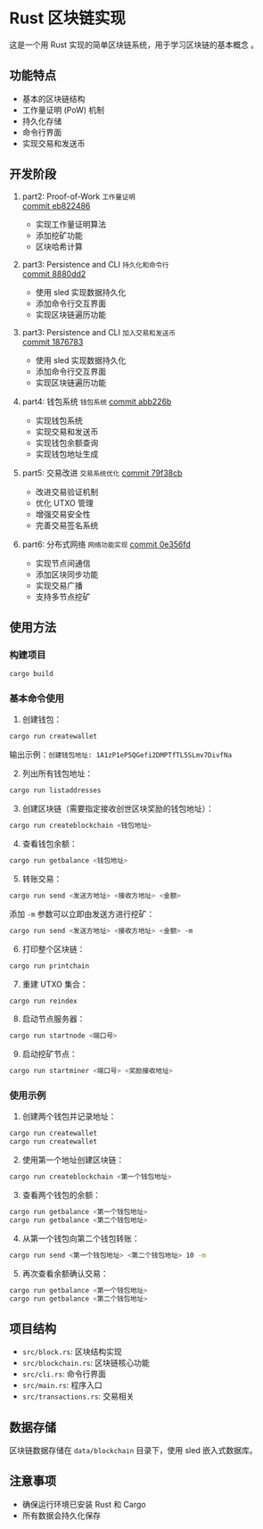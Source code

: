 # Rust 区块链实现

这是一个用 Rust 实现的简单区块链系统，用于学习区块链的基本概念 。

## 功能特点

- 基本的区块链结构
- 工作量证明 (PoW) 机制
- 持久化存储
- 命令行界面
- 实现交易和发送币


## 开发阶段


1. part2: Proof-of-Work      `工作量证明`            
   [commit eb822486](https://github.com/eatbreads/bitcoin_demo/tree/eb822486)
   - 实现工作量证明算法
   - 添加挖矿功能
   - 区块哈希计算

2. part3: Persistence and CLI `持久化和命令行`  
   [commit 8880dd2](https://github.com/eatbreads/bitcoin_demo/tree/8880dd2)
   - 使用 sled 实现数据持久化
   - 添加命令行交互界面
   - 实现区块链遍历功能
3. part3: Persistence and CLI `加入交易和发送币`  
   [commit 1876783](https://github.com/eatbreads/bitcoin_demo/tree/1876783)
   - 使用 sled 实现数据持久化
   - 添加命令行交互界面
   - 实现区块链遍历功能

4. part4: 钱包系统 `钱包系统`
   [commit abb226b](https://github.com/eatbreads/bitcoin_demo/tree/abb226b)
   - 实现钱包系统
   - 实现交易和发送币
   - 实现钱包余额查询
   - 实现钱包地址生成

   
5. part5: 交易改进 `交易系统优化`
   [commit 79f38cb](https://github.com/eatbreads/bitcoin_demo/tree/79f38cb0eebb4f6fc561e7fb0eecfcdbd875e1ef)
   - 改进交易验证机制
   - 优化 UTXO 管理
   - 增强交易安全性
   - 完善交易签名系统
6. part6: 分布式网络 `网络功能实现`
   [commit 0e356fd](https://github.com/eatbreads/bitcoin_demo/tree/0e356fd)
   - 实现节点间通信
   - 添加区块同步功能
   - 实现交易广播
   - 支持多节点挖矿

## 使用方法

### 构建项目

```bash
cargo build
```
### 基本命令使用

1. 创建钱包：
```bash
cargo run createwallet
```
输出示例：`创建钱包地址: 1A1zP1eP5QGefi2DMPTfTL5SLmv7DivfNa`

2. 列出所有钱包地址：
```bash
cargo run listaddresses
```

3. 创建区块链（需要指定接收创世区块奖励的钱包地址）：
```bash
cargo run createblockchain <钱包地址>
```

4. 查看钱包余额：
```bash
cargo run getbalance <钱包地址>
```

5. 转账交易：
```bash
cargo run send <发送方地址> <接收方地址> <金额>
```
添加 `-m` 参数可以立即由发送方进行挖矿：
```bash
cargo run send <发送方地址> <接收方地址> <金额> -m
```

6. 打印整个区块链：
```bash
cargo run printchain
```

7. 重建 UTXO 集合：
```bash
cargo run reindex
```

8. 启动节点服务器：
```bash
cargo run startnode <端口号>
```

9. 启动挖矿节点：
```bash
cargo run startminer <端口号> <奖励接收地址>
```

### 使用示例

1. 创建两个钱包并记录地址：
```bash
cargo run createwallet
cargo run createwallet
```

2. 使用第一个地址创建区块链：
```bash
cargo run createblockchain <第一个钱包地址>
```

3. 查看两个钱包的余额：
```bash
cargo run getbalance <第一个钱包地址>
cargo run getbalance <第二个钱包地址>
```

4. 从第一个钱包向第二个钱包转账：
```bash
cargo run send <第一个钱包地址> <第二个钱包地址> 10 -m
```

5. 再次查看余额确认交易：
```bash
cargo run getbalance <第一个钱包地址>
cargo run getbalance <第二个钱包地址>
```

## 项目结构

- `src/block.rs`: 区块结构实现
- `src/blockchain.rs`: 区块链核心功能
- `src/cli.rs`: 命令行界面
- `src/main.rs`: 程序入口
- `src/transactions.rs`: 交易相关
## 数据存储

区块链数据存储在 `data/blockchain` 目录下，使用 sled 嵌入式数据库。

## 注意事项

- 确保运行环境已安装 Rust 和 Cargo
- 所有数据会持久化保存
